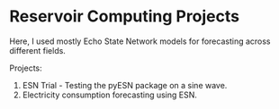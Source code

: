 # Reservoir Computing Projects

Here, I used mostly Echo State Network models for forecasting across different fields.

Projects:
1. ESN Trial - Testing the pyESN package on a sine wave.
2. Electricity consumption forecasting using ESN.

